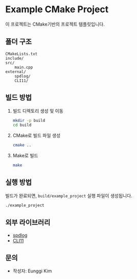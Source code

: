 # Example CMake Project

이 프로젝트는 CMake기반의 프로젝트 템플릿입니다.

## 폴더 구조
```
CMakeLists.txt
include/
src/
    main.cpp
external/
    spdlog/
    CLI11/
```

## 빌드 방법

1. 빌드 디렉토리 생성 및 이동
   ```bash
   mkdir -p build
   cd build
   ```
2. CMake로 빌드 파일 생성
   ```bash
   cmake ..
   ```
3. Make로 빌드
   ```bash
   make
   ```

## 실행 방법

빌드가 완료되면, `build/example_project` 실행 파일이 생성됩니다.

```bash
./example_project
```

## 외부 라이브러리
- [spdlog](https://github.com/gabime/spdlog)
- [CLI11](https://github.com/CLIUtils/CLI11)

## 문의
- 작성자: Eunggi Kim

